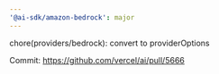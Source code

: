 ```yaml
---
'@ai-sdk/amazon-bedrock': major
---
```


chore(providers/bedrock): convert to providerOptions

Commit: https://github.com/vercel/ai/pull/5666

